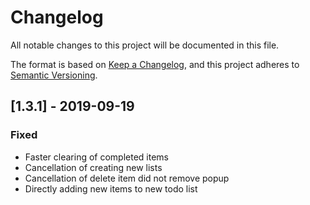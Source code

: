 # Changelog

All notable changes to this project will be documented in this file.

The format is based on [Keep a Changelog](https://keepachangelog.com/en/1.0.0/),
and this project adheres to
[Semantic Versioning](https://semver.org/spec/v2.0.0.html).

## [1.3.1] - 2019-09-19

### Fixed

- Faster clearing of completed items
- Cancellation of creating new lists
- Cancellation of delete item did not remove popup
- Directly adding new items to new todo list
